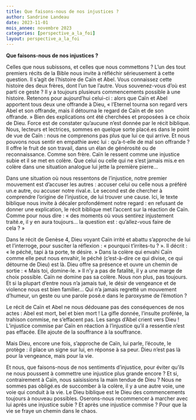 ```yaml
---
title: Que faisons-nous de nos injustices ?
author: Sandrine Landeau
date: 2023-11-01
mois_annee: novembre 2023
categories: [perspective_a_la_foi]
layout: perspective_a_la_foi
---
```

**Que faisons-nous de nos injustices ?**

Celles que nous subissons, et celles que nous commettons ? L’un des tout premiers récits de la Bible nous invite à réfléchir
sérieusement à cette question. Il s’agit de l’histoire de Caïn et Abel. Vous connaissez cette histoire des deux frères, dont
l’un tue l’autre. Vous souvenez-vous d’où est parti ce geste ? Il y a toujours plusieurs commencements possible à une histoire.
Retenons pour aujourd’hui celui-ci : alors que Caïn et Abel apportent tous deux une offrande à Dieu, « l’Eternel tourna son
regard vers Abel et son offrande, mais il détourna le regard de Caïn et de son offrande. » Bien des explications ont été
cherchées et proposées à ce choix de Dieu. Force est de constater qu’aucune n’est donnée par le récit biblique. Nous,
lecteurs et lectrices, sommes en quelque sorte placé.es dans le point de vue de Caïn : nous ne comprenons pas plus que lui
ce qui arrive. Et nous pouvons nous sentir en empathie avec lui : qu’a-t-elle de mal son offrande ? Il offre le fruit de
son travail, dans un élan de générosité ou de reconnaissance. Comme son frère. Caïn le ressent comme une injustice subie
et il se met en colère. Que celui ou celle qui ne s’est jamais mis.e en colère dans une situation analogue lui jette la
première pierre…

Dans une situation où nous ressentons de l’injustice, notre premier mouvement est d’accuser les autres : accuser celui
ou celle nous a préféré un.e autre, ou accuser notre rival.e. Le second est de chercher à comprendre l’origine de 
l’injustice, de lui trouver une cause. Ici, le texte biblique nous invite à décaler profondément notre regard : en refusant
de donner une explication, le récit biblique met l’accent sur la réaction de Caïn. Comme pour nous dire : « des moments 
où vous sentirez injustement traité.e, il y en aura toujours… la question est : qu’allez-vous faire de cela ? »

Dans le récit de Genèse 4, Dieu voyant Caïn irrité et abattu s’approche de lui et l’interroge, pour susciter la réflexion : « pourquoi t’irrites-tu ? ». Il décrit : « le péché, tapi à ta porte, te désire. » Dans la colère qui envahi Caïn comme elle peut nous envahir, le péché (c’est-à-dire ce qui divise, ce qui détourne de Dieu) est là. Dieu offre sa présence et ouvre un chemin de sortie : « Mais toi, domine-le. » Il n’y a pas de fatalité, il y a une marge de choix possible.
Caïn ne domine pas sa colère. Nous non plus, pas toujours. Et si la plupart d’entre nous n’a jamais tué, le désir de
vengeance et de violence nous est bien familier… Qui n’a jamais regretté un mouvement d’humeur, un geste ou une parole 
posé.e dans le paroxysme de l’émotion ?

Le récit de Caïn et Abel ne nous dédouane pas des conséquences de nos actes : Abel est mort, bel et bien mort ! La gifle
donnée, l’insulte proférée, la trahison commise, ne s’effacent pas. Les sangs d’Abel crient vers Dieu ! L’injustice commise 
par Caïn en réaction à l’injustice qu’il a ressentie n’est pas effacée. Elle ajoute de la souffrance à la souffrance.

Mais Dieu, encore une fois, s’approche de Caïn, lui parle, l’écoute, le protège : il place un signe sur lui, en réponse
à sa peur. Dieu n’est pas là pour la vengeance, mais pour la vie.

Et nous, que faisons-nous de nos sentiments d’injustice, pour éviter qu’ils ne nous poussent à commettre une injustice 
plus grande encore ? Et si, contrairement à Caïn, nous saisissions la main tendue de Dieu ? Nous ne sommes pas obligé.es 
de succomber à la colère, il y a une autre voie, une voie qui conduit à la vie. Le Dieu biblique est le Dieu des 
commencements toujours à nouveau possibles. Oserons-nous recommencer à marcher avec lui après une injustice subie ?
Et après une injustice commise ? Pour que la vie se fraye un chemin dans le chaos.
